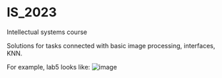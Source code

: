 # IS_2023
Intellectual systems course

Solutions for tasks connected with basic image processing, interfaces, KNN.

For example, lab5 looks like:
![image](https://github.com/jaroslav2324/IS_2023/assets/94970404/899d3636-e596-4542-9a1e-7462db182f6b)
